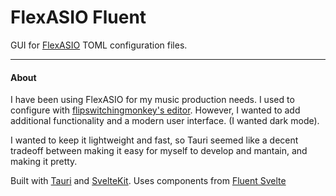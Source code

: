 # FlexASIO Fluent

GUI for [FlexASIO](https://github.com/dechamps/FlexASIO) TOML configuration files.

---

#### About

I have been using FlexASIO for my music production needs. I used to configure with [flipswitchingmonkey's editor](https://github.com/flipswitchingmonkey/FlexASIO_GUI). However, I wanted to add additional functionality and a modern user interface. (I wanted dark mode).

I wanted to keep it lightweight and fast, so Tauri seemed like a decent tradeoff between making it easy for myself to develop and mantain, and making it pretty.

Built with [Tauri](https://v2.tauri.app/) and [SvelteKit](https://svelte.dev/). Uses components from [Fluent Svelte](https://fluent-svelte.vercel.app/)
